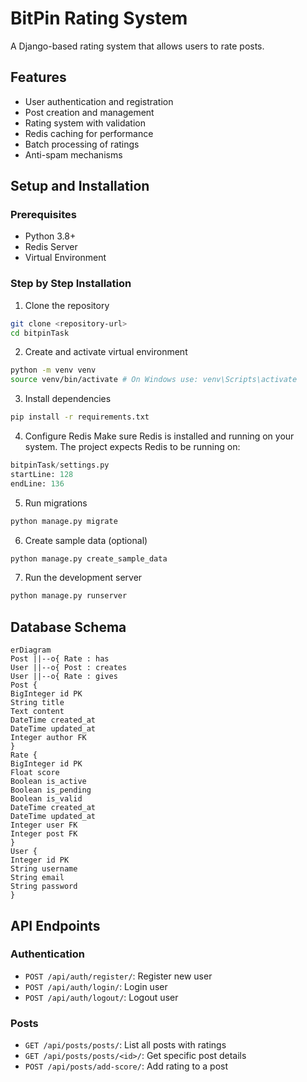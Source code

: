 # BitPin Rating System

A Django-based rating system that allows users to rate posts.

## Features

- User authentication and registration
- Post creation and management
- Rating system with validation
- Redis caching for performance
- Batch processing of ratings
- Anti-spam mechanisms

## Setup and Installation

### Prerequisites

- Python 3.8+
- Redis Server
- Virtual Environment

### Step by Step Installation

1. Clone the repository

```bash
git clone <repository-url>
cd bitpinTask
```

2. Create and activate virtual environment

```bash
python -m venv venv
source venv/bin/activate # On Windows use: venv\Scripts\activate
```

3. Install dependencies

```bash
pip install -r requirements.txt
```

4. Configure Redis
   Make sure Redis is installed and running on your system. The project expects Redis to be running on:

```python
bitpinTask/settings.py
startLine: 128
endLine: 136
```

5. Run migrations

```bash
python manage.py migrate
```

6. Create sample data (optional)

```bash
python manage.py create_sample_data
```

7. Run the development server

```bash
python manage.py runserver
```

## Database Schema

```mermaid
erDiagram
Post ||--o{ Rate : has
User ||--o{ Post : creates
User ||--o{ Rate : gives
Post {
BigInteger id PK
String title
Text content
DateTime created_at
DateTime updated_at
Integer author FK
}
Rate {
BigInteger id PK
Float score
Boolean is_active
Boolean is_pending
Boolean is_valid
DateTime created_at
DateTime updated_at
Integer user FK
Integer post FK
}
User {
Integer id PK
String username
String email
String password
}
```

## API Endpoints

### Authentication

- `POST /api/auth/register/`: Register new user
- `POST /api/auth/login/`: Login user
- `POST /api/auth/logout/`: Logout user

### Posts

- `GET /api/posts/posts/`: List all posts with ratings
- `GET /api/posts/posts/<id>/`: Get specific post details
- `POST /api/posts/add-score/`: Add rating to a post
